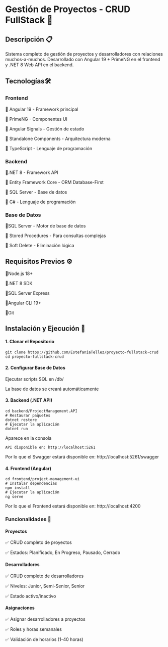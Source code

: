 # Gestión de Proyectos - CRUD FullStack 🚀

## Descripción 📋
Sistema completo de gestión de proyectos y desarrolladores con relaciones muchos-a-muchos. Desarrollado con Angular 19 + PrimeNG en el frontend y .NET 8 Web API en el backend.

## Tecnologías🛠️
### Frontend
🔹 Angular 19 - Framework principal

🔹 PrimeNG - Componentes UI

🔹 Angular Signals - Gestión de estado

🔹 Standalone Components - Arquitectura moderna

🔹 TypeScript - Lenguaje de programación

### Backend
🔹.NET 8 - Framework API

🔹 Entity Framework Core - ORM Database-First

🔹 SQL Server - Base de datos

🔹 C# - Lenguaje de programación

### Base de Datos
🔹SQL Server - Motor de base de datos

🔹 Stored Procedures - Para consultas complejas

🔹 Soft Delete - Eliminación lógica

## Requisitos Previos ⚙️
🔹Node.js 18+

🔹.NET 8 SDK

🔹SQL Server Express

🔹Angular CLI 19+

🔹Git

## Instalación y Ejecución 🚀
#### 1. Clonar el Repositorio
   
```
git clone https://github.com/EstefaniaTellez/proyecto-fullstack-crud
cd proyecto-fullstack-crud
```

#### 2. Configurar Base de Datos
  Ejecutar scripts SQL en /db/

  La base de datos se creará automáticamente

#### 3. Backend (.NET API)
```
cd backend/ProjectManagement.API
# Restaurar paquetes
dotnet restore
# Ejecutar la aplicación
dotnet run
```
Aparece en la consola
```
API disponible en: http://localhost:5261
```
Por lo que el Swagger estará disponible en: http://localhost:5261/swagger

#### 4. Frontend (Angular)
```
cd frontend/project-management-ui
# Instalar dependencias
npm install
# Ejecutar la aplicación
ng serve
```
Por lo que el Frontend estará disponible en: http://localhost:4200

### Funcionalidades 🎯
#### Proyectos
✅ CRUD completo de proyectos

✅ Estados: Planificado, En Progreso, Pausado, Cerrado

#### Desarrolladores
✅ CRUD completo de desarrolladores

✅ Niveles: Junior, Semi-Senior, Senior

✅ Estado activo/inactivo

#### Asignaciones
✅ Asignar desarrolladores a proyectos

✅ Roles y horas semanales

✅ Validación de horarios (1-40 horas)
